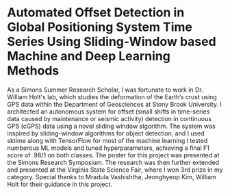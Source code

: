 # Automated Offset Detection in Global Positioning System Time Series Using Sliding-Window based Machine and Deep Learning Methods
As a Simons Summer Research Scholar, I was fortunate to work in Dr. William Holt's lab, which studies the deformation of the Earth’s crust using GPS data within the Department of Geosciences at Stony Brook University. I architected an autonomous system for offset (small shifts in time-series data caused by maintenance or seismic activity) detection in continuous GPS (cGPS) data using a novel sliding window algorithm. The system was inspired by sliding-window algorithms for object detection, and I used sktime along with TensorFlow for most of the machine learning I tested numberous ML models and tuned hyperparameters, achieving a final F1 score of .98/1 on both classes. The poster for this project was presented at the Simons Research Symposium. The research was then further extended and presented at the Virginia State Science Fair, where I won 3rd prize in my category. Special thanks to Mradula Vashishtha, Jeonghyeop Kim, William Holt for their guidance in this project.
